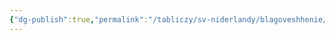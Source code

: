 ```yaml
---
{"dg-publish":true,"permalink":"/tabliczy/sv-niderlandy/blagoveshhenie/","dgPassFrontmatter":true}
---
```



